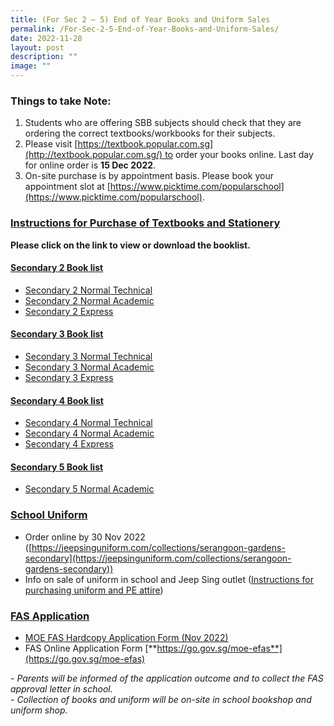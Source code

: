 ```yaml
---
title: (For Sec 2 – 5) End of Year Books and Uniform Sales
permalink: /For-Sec-2-5-End-of-Year-Books-and-Uniform-Sales/
date: 2022-11-28
layout: post
description: ""
image: ""
---
```

### Things to take Note:

1.  Students who are offering SBB subjects should check that they are ordering the correct textbooks/workbooks for their subjects.
2.  Please visit [https://textbook.popular.com.sg](http://textbook.popular.com.sg/) to order your books online. Last day for online order is **15 Dec 2022**.
3.  On-site purchase is by appointment basis. Please book your appointment slot at [https://www.picktime.com/popularschool](https://www.picktime.com/popularschool).

### [Instructions for Purchase of Textbooks and Stationery](/files/Instruction-Sheet-for-Bookshop-Sec-2-to-Sec-5-2023-SGSS.pdf) 

**Please click on the link to view or download the booklist.**

#### <u>Secondary 2 Book list</u>
* [Secondary 2 Normal Technical](/files/Sec2-NT-2023-Booklist.pdf)
* [Secondary 2 Normal Academic](/files/Sec2-NA-2023-Booklist.pdf)
* [Secondary 2 Express](/files/Sec2-Express-2023-Booklist.pdf)

#### <u>Secondary 3 Book list</u>
* [Secondary 3 Normal Technical](/files/Sec3-NT-2023-Booklist.pdf)
* [Secondary 3 Normal Academic](/files/Sec3-NA-2023-Booklist.pdf)
* [Secondary 3 Express](/files/Sec3-Express-2023-Booklist.pdf)

#### <u>Secondary 4 Book list</u>
* [Secondary 4 Normal Technical](/files/Sec4-NT-2023-Booklist.pdf)
* [Secondary 4 Normal Academic](/files/Sec4-NA-2023-Booklist.pdf)
* [Secondary 4 Express](/files/Sec4-Express-2023-Booklist.pdf)

#### <u>Secondary 5 Book list</u>
* [Secondary 5 Normal Academic](/files/Sec5-NA-2023-Booklist.pdf)

### <u>School Uniform</u>
* Order online by 30 Nov 2022 ([https://jeepsinguniform.com/collections/serangoon-gardens-secondary](https://jeepsinguniform.com/collections/serangoon-gardens-secondary))
* Info on sale of uniform in school and Jeep Sing outlet ([Instructions for purchasing uniform and PE attire](/files/Sale-of-Uniform-in-SGSS-Sec-2-to-Sec-5-1.pdf))

### <u>FAS Application</u>
* [MOE FAS Hardcopy Application Form (Nov 2022)](/files/FAS-Application-Form_Updated-Nov-2022-Latest.pdf)
* FAS Online Application Form [**https://go.gov.sg/moe-efas**](https://go.gov.sg/moe-efas)

*- Parents will be informed of the application outcome and to collect the FAS approval letter in school.*<br>
*- Collection of books and uniform will be on-site in school bookshop and uniform shop.*